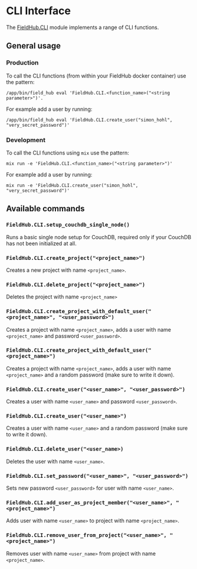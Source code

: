 # CLI Interface

The [FieldHub.CLI](lib/field_hub/cli.ex) module implements a range of CLI functions.

## General usage

### Production

To call the CLI functions (from within your FieldHub docker container) use the pattern:

```
/app/bin/field_hub eval 'FieldHub.CLI.<function_name>("<string parameter>")'.
```

For example add a user by running:

```
/app/bin/field_hub eval 'FieldHub.CLI.create_user("simon_hohl", "very_secret_password")'
```

### Development

To call the CLI functions using `mix` use the pattern:

```
mix run -e 'FieldHub.CLI.<function_name>("<string parameter>")'
```

For example add a user by running:
```
mix run -e 'FieldHub.CLI.create_user("simon_hohl", "very_secret_password")'
```

## Available commands

### `FieldHub.CLI.setup_couchdb_single_node()`
Runs a basic single node setup for CouchDB, required only if your CouchDB has not been initialized at all.

### `FieldHub.CLI.create_project("<project_name>")`
Creates a new project with name `<project_name>`.

### `FieldHub.CLI.delete_project("<project_name>")`
Deletes the project with name `<project_name>`

### `FieldHub.CLI.create_project_with_default_user("<project_name>", "<user_password>")`
Creates a project with name `<project_name>`, adds a user with name `<project_name>` and password `<user_password>`.

### `FieldHub.CLI.create_project_with_default_user("<project_name>")`
Creates a project with name `<project_name>`, adds a user with name `<project_name>` and a random password (make sure to write it down).

### `FieldHub.CLI.create_user("<user_name>", "<user_password>")`
Creates a user with name `<user_name>` and password `<user_password>`.

### `FieldHub.CLI.create_user("<user_name>")`
Creates a user with name `<user_name>` and a random password (make sure to write it down).

### `FieldHub.CLI.delete_user("<user_name>)`
Deletes the user with name `<user_name>`.

### `FieldHub.CLI.set_password("<user_name>", "<user_password>")`
Sets new password `<user_password>` for user with name `<user_name>`.

### `FieldHub.CLI.add_user_as_project_member("<user_name>", "<project_name>")`
Adds user with name `<user_name>` to project with name `<project_name>`.

### `FieldHub.CLI.remove_user_from_project("<user_name>", "<project_name>")`
Removes user with name `<user_name>` from project with name `<project_name>`.
